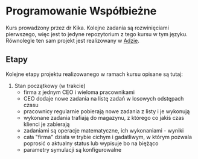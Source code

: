 # Programowanie Współbieżne
Kurs prowadzony przez dr Kika. Kolejne zadania są rozwinięciami pierwszego, więc jest to jedyne repozytorium z tego kursu w tym języku. Równolegle ten sam projekt jest realizowany w [Adzie](https://github.com/Bartor/PWAda).
## Etapy
Kolejne etapy projektu realizowanego w ramach kursu opisane są tutaj:
1. Stan początkowy (w trakcie)
    - firma z jednym CEO i wieloma pracownikami
    - CEO dodaje nowe zadania na listę zadań w losowych odstępach czasu
    - pracownicy regularnie pobierają nowe zadania z listy i je wykonują
    - wykonane zadania trafiają do magazynu, z którego co jakiś czas klienci je zabierają
    - zadaniami są operacje matematyczne, ich wykonaniami - wyniki
    - cała "firma" działa w trybie cichym i gadatliwym, w którym pozwala poprosić o aktualny status lub wypisuje bo na biężąco
    - parametry symulacji są konfigurowalne